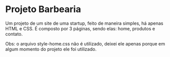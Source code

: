 # Projeto Barbearia

Um projeto de um site de uma startup, feito de maneira simples, há apenas HTML e CSS. É composto por 3 páginas, sendo elas: home, produtos e contato.

Obs: o arquivo style-home.css não é utilizado, deixei ele apenas porque em algum momento do projeto ele foi utilizado.

